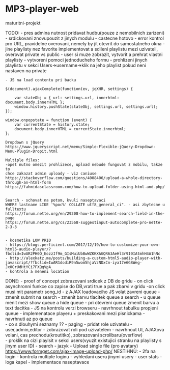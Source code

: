 # MP3-player-web
 maturitni-projekt

 TODO:
    - pres admina nutnost pridavat hudbu(pouze z nemobilnich zarizeni)
    - srdickovani znovupouzit z jinych modulu - castecne hotovo
    - error kontrol pro URL, pravidelne overovani, nemely by jit otevrit do samostatneho okna
    - jine playlisty nez favorite implementovat a sdileni playlistu mezi uzivateli, overovat private vs public
      - user si muze zobrazit, vytvorit a prehrat vlastni playlisty
      - vytvoreni pomoci jednoducheho formu
      - prohlizeni jinych playlistu v sekci Users->username->klik na jeho playlist pokud neni nastaven na private
    
    - JS na load contentu pri backu

    $(document).ajaxComplete(function(ev, jqXHR, settings) {

        var stateObj = { url: settings.url, innerhtml: document.body.innerHTML };
        window.history.pushState(stateObj, settings.url, settings.url);
    });

    window.onpopstate = function (event) {
        var currentState = history.state;
        document.body.innerHTML = currentState.innerhtml;
    };

    Dropdown s jQuery
    https://www.jqueryscript.net/menu/Simple-Flexible-jQuery-Dropdown-Menu-Plugin-Dropit.html

    Multiple files:
    -opet nutno omezit prohlizece, upload nebude fungovat z mobilu, takze to
    chce zakazat admin uploady - viz caniuse
    https://stackoverflow.com/questions/4008406/upload-a-whole-directory-through-an-html-form
    https://fahmidasclassroom.com/how-to-upload-folder-using-html-and-php/


    Search - schovat na potom, kvuli naseptavaci
    WHERE lastname LIKE '%poc%' COLLATE utf8_general_ci". - asi zbytecne u
    fulltextu
    https://forum.nette.org/en/29208-how-to-implement-search-field-in-the-page
    https://forum.nette.org/cs/23568-suggestinput-autocomplete-pro-nette-2-3-3


    - kosmetika LOW PRIO
    - https://blogs.perficient.com/2017/12/19/how-to-customize-your-own-html5-audio-player/?fbclid=IwAR2PH0O_EozzIf9m_GIsMuiUbBwWZKKXAGQR63AeHl3r9I0IAtmhH4A1hNc
    - http://alexkatz.me/posts/building-a-custom-html5-audio-player-with-javascript/?fbclid=IwAR1dodiR9n5wom5hjaVzNDxCn-iya17e6G8Weg-Jx0OrUdHtYCi7FXQqVpA
    - kontrola a meneni location
DONE:
    - proof of concept zobrazovani srdicek z DB do gridu
    - on click asynchronni funkce co zapise do DB,vrati true a pak zbarvi v gridu
        -on click musi mit parametr song_id
    - z AJAX loadovaciho JS volat zavreni queue 
    - zmenit submit na search
    - zmenit barvu tlacitek queue a search
    - u queue menit mezi show queue a hide queue
    - pri otevreni queue zmenit barvu a text tlacitka
    - JS na kontrolu verzi browseru
    - navrhnout tabulku propjeni queue
        - implemenatace playeru + preskakovani mezi pisnickama - navrhnuti az po queue   
    - co s dlouhymi seznamy ?? - paging
    - pridat role uzivatelu - user,admin,editor - zobrazovat roli pod uzivatelem 
    - navrhnout UI, AJAXova volani, cas prechodu(kroutitko), zobrazovani scrollbaru(overflow)   
    - proklik na cizi playlsit v sekci users(vyuzit existujici stranku na playlisty s jinym user ID)
    - search 
    - jazyk
    - Upload single file (pro avatary)
      https://www.formget.com/ajax-image-upload-php/
NESTIHNU:
    - 2fa na login
    - kontrola multiple loginu
    - vyhledani useru jinymi usery
    - user stats
    - loga kapel
    - implementace naseptavace

